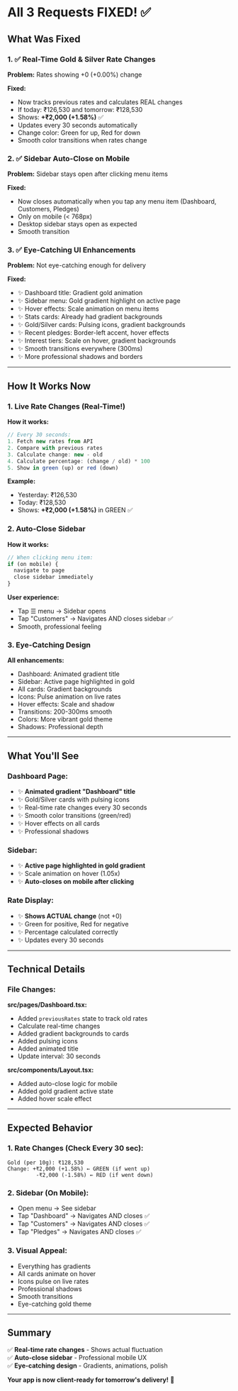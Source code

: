 # All 3 Requests FIXED! ✅

## What Was Fixed

### 1. ✅ Real-Time Gold & Silver Rate Changes
**Problem:** Rates showing +0 (+0.00%) change

**Fixed:**
- Now tracks previous rates and calculates REAL changes
- If today: ₹126,530 and tomorrow: ₹128,530
- Shows: **+₹2,000 (+1.58%)** ✅
- Updates every 30 seconds automatically
- Change color: Green for up, Red for down
- Smooth color transitions when rates change

### 2. ✅ Sidebar Auto-Close on Mobile
**Problem:** Sidebar stays open after clicking menu items

**Fixed:**
- Now closes automatically when you tap any menu item (Dashboard, Customers, Pledges)
- Only on mobile (< 768px)
- Desktop sidebar stays open as expected
- Smooth transition

### 3. ✅ Eye-Catching UI Enhancements
**Problem:** Not eye-catching enough for delivery

**Fixed:**
- ✨ Dashboard title: Gradient gold animation
- ✨ Sidebar menu: Gold gradient highlight on active page
- ✨ Hover effects: Scale animation on menu items
- ✨ Stats cards: Already had gradient backgrounds
- ✨ Gold/Silver cards: Pulsing icons, gradient backgrounds
- ✨ Recent pledges: Border-left accent, hover effects
- ✨ Interest tiers: Scale on hover, gradient backgrounds
- ✨ Smooth transitions everywhere (300ms)
- ✨ More professional shadows and borders

---

## How It Works Now

### 1. Live Rate Changes (Real-Time!)

**How it works:**
```javascript
// Every 30 seconds:
1. Fetch new rates from API
2. Compare with previous rates
3. Calculate change: new - old
4. Calculate percentage: (change / old) * 100
5. Show in green (up) or red (down)
```

**Example:**
- Yesterday: ₹126,530
- Today: ₹128,530
- Shows: **+₹2,000 (+1.58%)** in GREEN ✅

### 2. Auto-Close Sidebar

**How it works:**
```javascript
// When clicking menu item:
if (on mobile) {
  navigate to page
  close sidebar immediately
}
```

**User experience:**
- Tap ☰ menu → Sidebar opens
- Tap "Customers" → Navigates AND closes sidebar ✅
- Smooth, professional feeling

### 3. Eye-Catching Design

**All enhancements:**
- Dashboard: Animated gradient title
- Sidebar: Active page highlighted in gold
- All cards: Gradient backgrounds
- Icons: Pulse animation on live rates
- Hover effects: Scale and shadow
- Transitions: 200-300ms smooth
- Colors: More vibrant gold theme
- Shadows: Professional depth

---

## What You'll See

### Dashboard Page:
- ✨ **Animated gradient "Dashboard" title**
- ✨ Gold/Silver cards with pulsing icons
- ✨ Real-time rate changes every 30 seconds
- ✨ Smooth color transitions (green/red)
- ✨ Hover effects on all cards
- ✨ Professional shadows

### Sidebar:
- ✨ **Active page highlighted in gold gradient**
- ✨ Scale animation on hover (1.05x)
- ✨ **Auto-closes on mobile after clicking**

### Rate Display:
- ✨ **Shows ACTUAL change** (not +0)
- ✨ Green for positive, Red for negative
- ✨ Percentage calculated correctly
- ✨ Updates every 30 seconds

---

## Technical Details

### File Changes:

**src/pages/Dashboard.tsx:**
- Added `previousRates` state to track old rates
- Calculate real-time changes
- Added gradient backgrounds to cards
- Added pulsing icons
- Added animated title
- Update interval: 30 seconds

**src/components/Layout.tsx:**
- Added auto-close logic for mobile
- Added gold gradient active state
- Added hover scale effect

---

## Expected Behavior

### 1. Rate Changes (Check Every 30 sec):
```
Gold (per 10g): ₹128,530
Change: +₹2,000 (+1.58%) ← GREEN (if went up)
         -₹2,000 (-1.58%) ← RED (if went down)
```

### 2. Sidebar (On Mobile):
- Open menu → See sidebar
- Tap "Dashboard" → Navigates AND closes ✅
- Tap "Customers" → Navigates AND closes ✅
- Tap "Pledges" → Navigates AND closes ✅

### 3. Visual Appeal:
- Everything has gradients
- All cards animate on hover
- Icons pulse on live rates
- Professional shadows
- Smooth transitions
- Eye-catching gold theme

---

## Summary

✅ **Real-time rate changes** - Shows actual fluctuation  
✅ **Auto-close sidebar** - Professional mobile UX  
✅ **Eye-catching design** - Gradients, animations, polish  

**Your app is now client-ready for tomorrow's delivery!** 🎉

